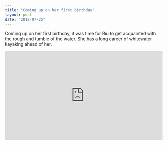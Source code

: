 ```yaml
---
title: "Coming up on her first birthday"
layout: post
date: "2012-07-25"
---
```


Coming up on her first birthday, it was time for Riu to get acquainted with the rough and tumble of the water. She has a long career of whitewater kayaking ahead of her.

<div style="padding:56.25% 0 0 0;position:relative;"><iframe src="https://player.vimeo.com/video/46352226?title=0&amp;byline=0&amp;portrait=0&amp;badge=0&amp;autopause=0&amp;player_id=0&amp;app_id=58479" frameborder="0" allow="autoplay; fullscreen; picture-in-picture; clipboard-write" style="position:absolute;top:0;left:0;width:100%;height:100%;" title="Riu Swimming"></iframe></div><script src="https://player.vimeo.com/api/player.js"></script>

